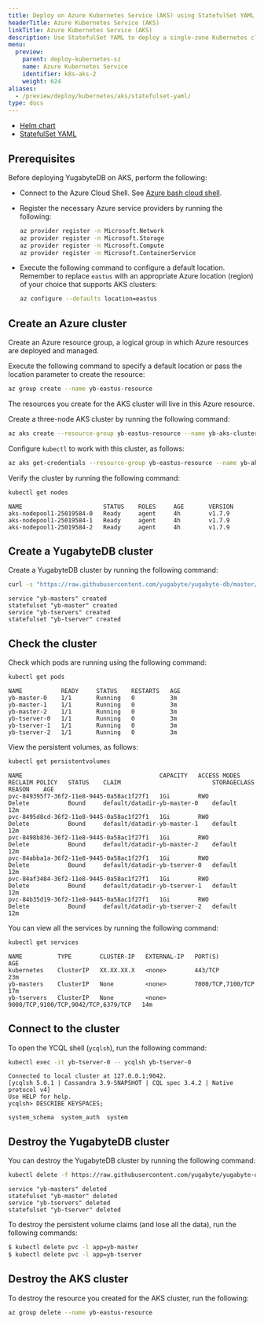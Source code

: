 ```yaml
---
title: Deploy on Azure Kubernetes Service (AKS) using StatefulSet YAML
headerTitle: Azure Kubernetes Service (AKS)
linkTitle: Azure Kubernetes Service (AKS)
description: Use StatefulSet YAML to deploy a single-zone Kubernetes cluster on Azure Kubernetes Service (AKS).
menu:
  preview:
    parent: deploy-kubernetes-sz
    name: Azure Kubernetes Service
    identifier: k8s-aks-2
    weight: 624
aliases:
  - /preview/deploy/kubernetes/aks/statefulset-yaml/
type: docs
---
```



<ul class="nav nav-tabs-alt nav-tabs-yb">
  <li >
    <a href="../helm-chart/" class="nav-link">
      <i class="fa-regular fa-dharmachakra" aria-hidden="true"></i>
      Helm chart
    </a>
  </li>
  <li >
    <a href="../statefulset-yaml/" class="nav-link active">
      <i class="fa-regular fa-dharmachakra" aria-hidden="true"></i>
      StatefulSet YAML
    </a>
  </li>
</ul>


## Prerequisites

Before deploying YugabyteDB on AKS, perform the following:

- Connect to the Azure Cloud Shell. See [Azure bash cloud shell](https://shell.azure.com/bash).

- Register the necessary Azure service providers by running the following:

  ```sh
  az provider register -n Microsoft.Network
  az provider register -n Microsoft.Storage
  az provider register -n Microsoft.Compute
  az provider register -n Microsoft.ContainerService
  ```

- Execute the following command to configure a default location. Remember to replace `eastus` with an appropriate Azure location (region) of your choice that supports AKS clusters:

  ```sh
  az configure --defaults location=eastus
  ```

## Create an Azure cluster

Create an Azure resource group, a logical group in which Azure resources are deployed and managed.

Execute the following command to specify a default location or pass the location parameter to create the resource:

```sh
az group create --name yb-eastus-resource
```

 The resources you create for the AKS cluster will live in this Azure resource.

Create a three-node AKS cluster by running the following command:

```sh
az aks create --resource-group yb-eastus-resource --name yb-aks-cluster --node-count 3 --generate-ssh-keys
```

Configure `kubectl` to work with this cluster, as follows:

```sh
az aks get-credentials --resource-group yb-eastus-resource --name yb-aks-cluster
```

Verify the cluster by running the following command:

```sh
kubectl get nodes
```

```output
NAME                       STATUS    ROLES     AGE       VERSION
aks-nodepool1-25019584-0   Ready     agent     4h        v1.7.9
aks-nodepool1-25019584-1   Ready     agent     4h        v1.7.9
aks-nodepool1-25019584-2   Ready     agent     4h        v1.7.9
```

## Create a YugabyteDB cluster

Create a YugabyteDB cluster by running the following command:

```sh
curl -s "https://raw.githubusercontent.com/yugabyte/yugabyte-db/master/cloud/kubernetes/yugabyte-statefulset.yaml" | sed "s/storageClassName: standard/storageClassName: default/g" | kubectl create -f -
```

```output
service "yb-masters" created
statefulset "yb-master" created
service "yb-tservers" created
statefulset "yb-tserver" created
```

## Check the cluster

Check which pods are running using the following command:

```sh
kubectl get pods
```

```output
NAME           READY     STATUS    RESTARTS   AGE
yb-master-0    1/1       Running   0          3m
yb-master-1    1/1       Running   0          3m
yb-master-2    1/1       Running   0          3m
yb-tserver-0   1/1       Running   0          3m
yb-tserver-1   1/1       Running   0          3m
yb-tserver-2   1/1       Running   0          3m
```

View the persistent volumes, as follows:

```sh
kubectl get persistentvolumes
```

```output
NAME                                       CAPACITY   ACCESS MODES   RECLAIM POLICY   STATUS    CLAIM                          STORAGECLASS   REASON    AGE
pvc-849395f7-36f2-11e8-9445-0a58ac1f27f1   1Gi        RWO            Delete           Bound     default/datadir-yb-master-0    default                  12m
pvc-8495d8cd-36f2-11e8-9445-0a58ac1f27f1   1Gi        RWO            Delete           Bound     default/datadir-yb-master-1    default                  12m
pvc-8498b836-36f2-11e8-9445-0a58ac1f27f1   1Gi        RWO            Delete           Bound     default/datadir-yb-master-2    default                  12m
pvc-84abba1a-36f2-11e8-9445-0a58ac1f27f1   1Gi        RWO            Delete           Bound     default/datadir-yb-tserver-0   default                  12m
pvc-84af3484-36f2-11e8-9445-0a58ac1f27f1   1Gi        RWO            Delete           Bound     default/datadir-yb-tserver-1   default                  12m
pvc-84b35d19-36f2-11e8-9445-0a58ac1f27f1   1Gi        RWO            Delete           Bound     default/datadir-yb-tserver-2   default                  12m
```

You can view all the services by running the following command:

```sh
kubectl get services
```

```output
NAME          TYPE        CLUSTER-IP   EXTERNAL-IP   PORT(S)                               AGE
kubernetes    ClusterIP   XX.XX.XX.X   <none>        443/TCP                               23m
yb-masters    ClusterIP   None         <none>        7000/TCP,7100/TCP                     17m
yb-tservers   ClusterIP   None         <none>        9000/TCP,9100/TCP,9042/TCP,6379/TCP   14m
```

## Connect to the cluster

To open the YCQL shell (`ycqlsh`), run the following command:

```sh
kubectl exec -it yb-tserver-0 -- ycqlsh yb-tserver-0
```

```output
Connected to local cluster at 127.0.0.1:9042.
[ycqlsh 5.0.1 | Cassandra 3.9-SNAPSHOT | CQL spec 3.4.2 | Native protocol v4]
Use HELP for help.
ycqlsh> DESCRIBE KEYSPACES;

system_schema  system_auth  system
```

## Destroy the YugabyteDB cluster

You can destroy the YugabyteDB cluster by running the following command:

```sh
kubectl delete -f https://raw.githubusercontent.com/yugabyte/yugabyte-db/master/cloud/kubernetes/yugabyte-statefulset.yaml
```

```output
service "yb-masters" deleted
statefulset "yb-master" deleted
service "yb-tservers" deleted
statefulset "yb-tserver" deleted
```

To destroy the persistent volume claims (and lose all the data), run the following commands:

```sh
$ kubectl delete pvc -l app=yb-master
$ kubectl delete pvc -l app=yb-tserver
```

## Destroy the AKS cluster

To destroy the resource you created for the AKS cluster, run the following:

```sh
az group delete --name yb-eastus-resource
```

